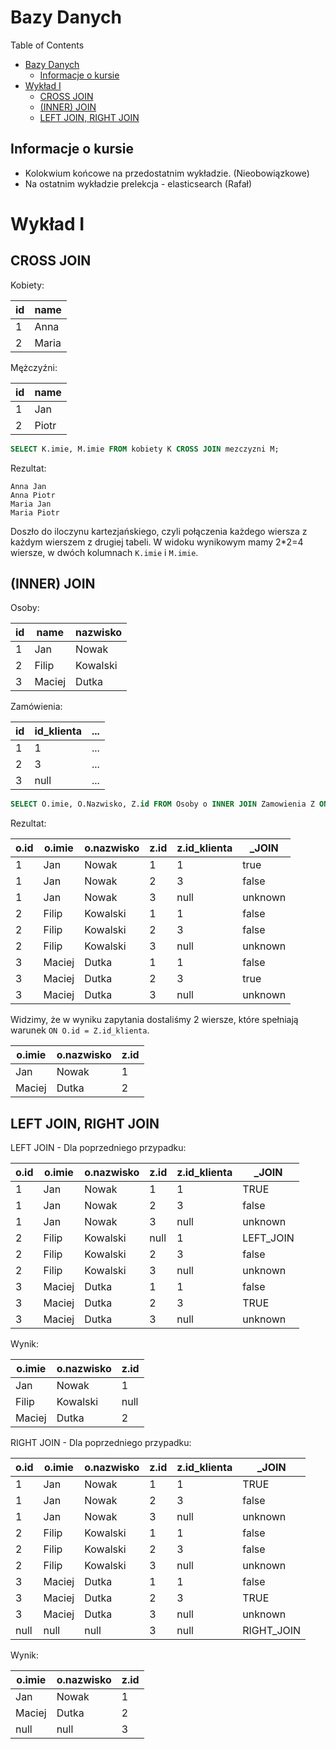 # Bazy Danych

Table of Contents

- [Bazy Danych](#bazy-danych)
  - [Informacje o kursie](#informacje-o-kursie)
- [Wykład I](#wykład-i)
  - [CROSS JOIN](#cross-join)
  - [(INNER) JOIN](#inner-join)
  - [LEFT JOIN, RIGHT JOIN](#left-join-right-join)

## Informacje o kursie

- Kolokwium końcowe na przedostatnim wykładzie. (Nieobowiązkowe)
- Na ostatnim wykładzie prelekcja - elasticsearch (Rafał)

# Wykład I

## CROSS JOIN

Kobiety:

| id  | name  |
| --- | ----- |
| 1   | Anna  |
| 2   | Maria |

Mężczyźni:

| id  | name  |
| --- | ----- |
| 1   | Jan   |
| 2   | Piotr |

```sql
SELECT K.imie, M.imie FROM kobiety K CROSS JOIN mezczyzni M;
```

Rezultat:

```
Anna Jan
Anna Piotr
Maria Jan
Maria Piotr
```

Doszło do iloczynu kartezjańskiego, czyli połączenia każdego wiersza z każdym wierszem z drugiej tabeli.
W widoku wynikowym mamy 2\*2=4 wiersze, w dwóch kolumnach `K.imie` i `M.imie`.

## (INNER) JOIN

Osoby:

| id  | name   | nazwisko |
| --- | ------ | -------- |
| 1   | Jan    | Nowak    |
| 2   | Filip  | Kowalski |
| 3   | Maciej | Dutka    |

Zamówienia:

| id  | id_klienta | ... |
| --- | ---------- | --- |
| 1   | 1          | ... |
| 2   | 3          | ... |
| 3   | null       | ... |

```sql
SELECT O.imie, O.Nazwisko, Z.id FROM Osoby o INNER JOIN Zamowienia Z ON O.id = Z.id_klienta;
```

Rezultat:

| o.id | o.imie | o.nazwisko | z.id | z.id_klienta | \_JOIN  |
| ---- | ------ | ---------- | ---- | ------------ | ------- |
| 1    | Jan    | Nowak      | 1    | 1            | true    |
| 1    | Jan    | Nowak      | 2    | 3            | false   |
| 1    | Jan    | Nowak      | 3    | null         | unknown |
| 2    | Filip  | Kowalski   | 1    | 1            | false   |
| 2    | Filip  | Kowalski   | 2    | 3            | false   |
| 2    | Filip  | Kowalski   | 3    | null         | unknown |
| 3    | Maciej | Dutka      | 1    | 1            | false   |
| 3    | Maciej | Dutka      | 2    | 3            | true    |
| 3    | Maciej | Dutka      | 3    | null         | unknown |

Widzimy, że w wyniku zapytania dostaliśmy 2 wiersze, które spełniają warunek `ON O.id = Z.id_klienta`.

| o.imie | o.nazwisko | z.id |
| ------ | ---------- | ---- |
| Jan    | Nowak      | 1    |
| Maciej | Dutka      | 2    |

## LEFT JOIN, RIGHT JOIN

LEFT JOIN - Dla poprzedniego przypadku:

| o.id | o.imie | o.nazwisko | z.id | z.id_klienta | \_JOIN    |
| ---- | ------ | ---------- | ---- | ------------ | --------- |
| 1    | Jan    | Nowak      | 1    | 1            | TRUE      |
| 1    | Jan    | Nowak      | 2    | 3            | false     |
| 1    | Jan    | Nowak      | 3    | null         | unknown   |
| 2    | Filip  | Kowalski   | null | 1            | LEFT_JOIN |
| 2    | Filip  | Kowalski   | 2    | 3            | false     |
| 2    | Filip  | Kowalski   | 3    | null         | unknown   |
| 3    | Maciej | Dutka      | 1    | 1            | false     |
| 3    | Maciej | Dutka      | 2    | 3            | TRUE      |
| 3    | Maciej | Dutka      | 3    | null         | unknown   |

Wynik:

| o.imie | o.nazwisko | z.id |
| ------ | ---------- | ---- |
| Jan    | Nowak      | 1    |
| Filip  | Kowalski   | null |
| Maciej | Dutka      | 2    |

RIGHT JOIN - Dla poprzedniego przypadku:

| o.id | o.imie | o.nazwisko | z.id | z.id_klienta | \_JOIN     |
| ---- | ------ | ---------- | ---- | ------------ | ---------- |
| 1    | Jan    | Nowak      | 1    | 1            | TRUE       |
| 1    | Jan    | Nowak      | 2    | 3            | false      |
| 1    | Jan    | Nowak      | 3    | null         | unknown    |
| 2    | Filip  | Kowalski   | 1    | 1            | false      |
| 2    | Filip  | Kowalski   | 2    | 3            | false      |
| 2    | Filip  | Kowalski   | 3    | null         | unknown    |
| 3    | Maciej | Dutka      | 1    | 1            | false      |
| 3    | Maciej | Dutka      | 2    | 3            | TRUE       |
| 3    | Maciej | Dutka      | 3    | null         | unknown    |
| null | null   | null       | 3    | null         | RIGHT_JOIN |

Wynik:

| o.imie | o.nazwisko | z.id |
| ------ | ---------- | ---- |
| Jan    | Nowak      | 1    |
| Maciej | Dutka      | 2    |
| null   | null       | 3    |
